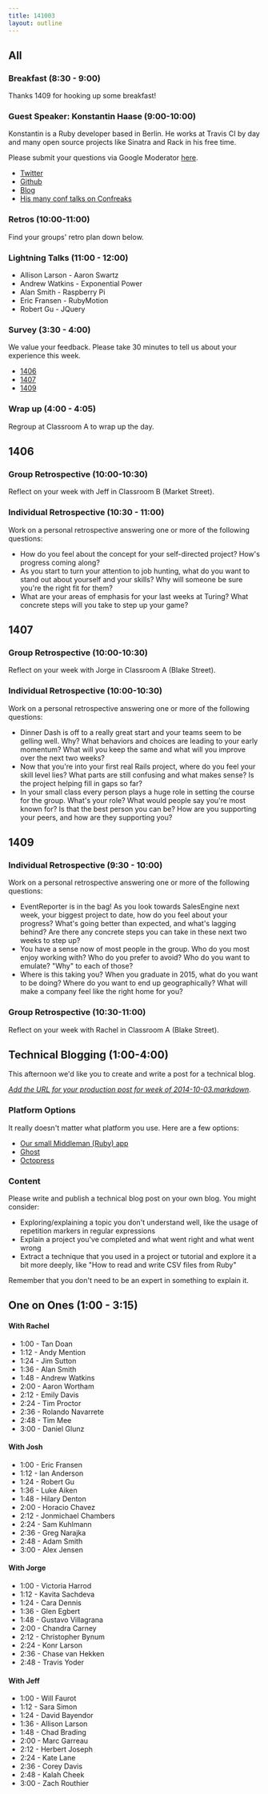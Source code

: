 ```yaml
---
title: 141003
layout: outline
---
```


## All

### Breakfast (8:30 - 9:00)

Thanks 1409 for hooking up some breakfast!

### Guest Speaker: Konstantin Haase (9:00-10:00)

Konstantin is a Ruby developer based in Berlin. He works at Travis CI
by day and many open source projects like Sinatra and Rack in his free time.

Please submit your questions via Google Moderator [here](https://www.google.com/moderator/#15/e=21373c&t=21373c.40).

* [Twitter](https://twitter.com/konstantinhaase)
* [Github](https://github.com/rkh)
* [Blog](http://rkh.im/)
* [His many conf talks on Confreaks](http://www.confreaks.com/presenters/408-konstantin-haase)

### Retros (10:00-11:00)

Find your groups' retro plan down below.

### Lightning Talks (11:00 - 12:00)

* Allison Larson - Aaron Swartz
* Andrew Watkins - Exponential Power
* Alan Smith - Raspberry Pi
* Eric Fransen - RubyMotion
* Robert Gu - JQuery

### Survey (3:30 - 4:00)

We value your feedback. Please take 30 minutes to tell us about your experience this week.

* [1406]()
* [1407]()
* [1409]()

### Wrap up (4:00 - 4:05)

Regroup at Classroom A to wrap up the day.

## 1406

### Group Retrospective (10:00-10:30)

Reflect on your week with Jeff in Classroom B (Market Street).

### Individual Retrospective (10:30 - 11:00)

Work on a personal retrospective answering one or more of the following questions:

* How do you feel about the concept for your self-directed project? How's
progress coming along?
* As you start to turn your attention to job hunting, what do you want to stand
out about yourself and your skills? Why will someone be sure you're the right
fit for them?
* What are your areas of emphasis for your last weeks at Turing? What concrete
steps will you take to step up your game?

## 1407

### Group Retrospective (10:00-10:30)

Reflect on your week with Jorge in Classroom A (Blake Street).

### Individual Retrospective (10:00-10:30)

Work on a personal retrospective answering one or more of the following questions:

* Dinner Dash is off to a really great start and your teams seem to be gelling
well. Why? What behaviors and choices are leading to your early momentum? What
will you keep the same and what will you improve over the next two weeks?
* Now that you're into your first real Rails project, where do you feel your
skill level lies? What parts are still confusing and what makes sense? Is the
project helping fill in gaps so far?
* In your small class every person plays a huge role in setting the course for
the group. What's your role? What would people say you're most known for? Is
that the best person you can be? How are you supporting your peers, and how are
they supporting you?

## 1409

### Individual Retrospective (9:30 - 10:00)

Work on a personal retrospective answering one or more of the following questions:

* EventReporter is in the bag! As you look towards SalesEngine next week, your
biggest project to date, how do you feel about your progress? What's going better
than expected, and what's lagging behind? Are there any concrete steps you can
take in these next two weeks to step up?
* You have a sense now of most people in the group. Who do you most enjoy working
with? Who do you prefer to avoid? Who do you want to emulate? "Why" to each of
those?
* Where is this taking you? When you graduate in 2015, what do you want to be
doing? Where do you want to end up geographically? What will make a company feel
like the right home for you?

### Group Retrospective (10:30-11:00)

Reflect on your week with Rachel in Classroom A (Blake Street).

## Technical Blogging (1:00-4:00)

This afternoon we'd like you to create and write a post for a technical blog.

*[Add the URL for your production post for week of 2014-10-03.markdown](https://github.com/turingschool/ruby-submissions/blob/master/blogging/2014-10-03.markdown)*.

### Platform Options

It really doesn't matter what platform you use. Here are a few options:

* [Our small Middleman (Ruby) app](https://github.com/turingschool/student-blog)
* [Ghost](https://ghost.org/)
* [Octopress](http://octopress.org/)

### Content

Please write and publish a technical blog post on your own
blog. You might consider:

* Exploring/explaining a topic you don't understand well, like the usage of
repetition markers in regular expressions
* Explain a project you've completed and what went right and what went wrong
* Extract a technique that you used in a project or tutorial and explore it a
bit more deeply, like "How to read and write CSV files from Ruby"

Remember that you don't need to be an expert in something to explain it.

## One on Ones (1:00 - 3:15)

#### With Rachel

* 1:00 - Tan Doan
* 1:12 - Andy Mention
* 1:24 - Jim Sutton
* 1:36 - Alan Smith
* 1:48 - Andrew Watkins
* 2:00 - Aaron Wortham
* 2:12 - Emily Davis
* 2:24 - Tim Proctor
* 2:36 - Rolando Navarrete
* 2:48 - Tim Mee
* 3:00 - Daniel Glunz

#### With Josh

* 1:00 - Eric Fransen
* 1:12 - Ian Anderson
* 1:24 - Robert Gu
* 1:36 - Luke Aiken
* 1:48 - Hilary Denton
* 2:00 - Horacio Chavez
* 2:12 - Jonmichael Chambers
* 2:24 - Sam Kuhlmann
* 2:36 - Greg Narajka
* 2:48 - Adam Smith
* 3:00 - Alex Jensen

#### With Jorge

* 1:00 - Victoria Harrod
* 1:12 - Kavita Sachdeva
* 1:24 - Cara Dennis
* 1:36 - Glen Egbert
* 1:48 - Gustavo Villagrana
* 2:00 - Chandra Carney
* 2:12 - Christopher Bynum
* 2:24 - Konr Larson
* 2:36 - Chase van Hekken
* 2:48 - Travis Yoder

#### With Jeff

* 1:00 - Will Faurot
* 1:12 - Sara Simon
* 1:24 - David Bayendor
* 1:36 - Allison Larson
* 1:48 - Chad Brading
* 2:00 - Marc Garreau
* 2:12 - Herbert Joseph
* 2:24 - Kate Lane
* 2:36 - Corey Davis
* 2:48 - Kalah Cheek
* 3:00 - Zach Routhier
